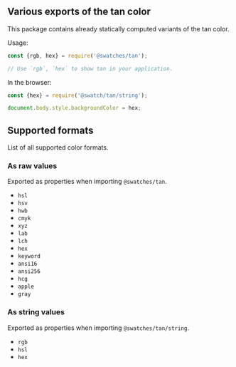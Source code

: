 ## Various exports of the tan color

This package contains already statically computed variants of the tan color.

Usage:
```js
const {rgb, hex} = require('@swatches/tan');

// Use `rgb`, `hex` to show tan in your application.
```

In the browser:
```js
const {hex} = require('@swatch/tan/string');

document.body.style.backgroundColor = hex;
```

## Supported formats


List of all supported color formats.

### As raw values

Exported as properties when importing `@swatches/tan`.

- `hsl`
- `hsv`
- `hwb`
- `cmyk`
- `xyz`
- `lab`
- `lch`
- `hex`
- `keyword`
- `ansi16`
- `ansi256`
- `hcg`
- `apple`
- `gray`

### As string values

Exported as properties when importing `@swatches/tan/string`.

- `rgb`
- `hsl`
- `hex`
